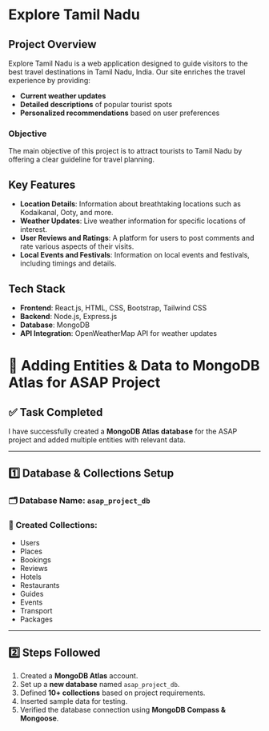 # Explore Tamil Nadu

## Project Overview
Explore Tamil Nadu is a web application designed to guide visitors to the best travel destinations in Tamil Nadu, India. Our site enriches the travel experience by providing:
- **Current weather updates**
- **Detailed descriptions** of popular tourist spots
- **Personalized recommendations** based on user preferences

### **Objective**
The main objective of this project is to attract tourists to Tamil Nadu by offering a clear guideline for travel planning.

## **Key Features**
- **Location Details**: Information about breathtaking locations such as Kodaikanal, Ooty, and more.
- **Weather Updates**: Live weather information for specific locations of interest.
- **User Reviews and Ratings**: A platform for users to post comments and rate various aspects of their visits.
- **Local Events and Festivals**: Information on local events and festivals, including timings and details.

## **Tech Stack**
- **Frontend**: React.js, HTML, CSS, Bootstrap, Tailwind CSS
- **Backend**: Node.js, Express.js
- **Database**: MongoDB
- **API Integration**: OpenWeatherMap API for weather updates

# 📌 Adding Entities & Data to MongoDB Atlas for ASAP Project  

## ✅ Task Completed  

I have successfully created a **MongoDB Atlas database** for the ASAP project and added multiple entities with relevant data.  

---

## **1️⃣ Database & Collections Setup**  

### **🗂 Database Name:** `asap_project_db`  

### **📌 Created Collections:**  
- Users  
- Places  
- Bookings  
- Reviews  
- Hotels  
- Restaurants  
- Guides  
- Events  
- Transport  
- Packages  

---

## **2️⃣ Steps Followed**  

1. Created a **MongoDB Atlas** account.  
2. Set up a **new database** named `asap_project_db`.  
3. Defined **10+ collections** based on project requirements.  
4. Inserted sample data for testing.  
5. Verified the database connection using **MongoDB Compass & Mongoose**.  

